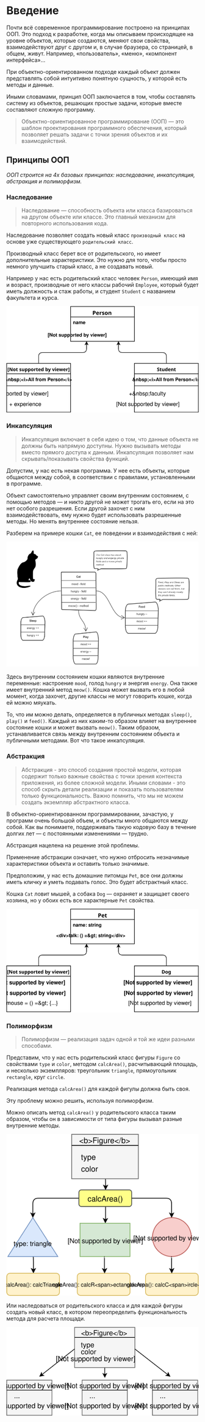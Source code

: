 # Введение

Почти всё современное программирование построено на принципах ООП. Это подход к разработке, когда мы описываем происходящее на уровне объектов, которые создаются, меняют свои свойства, взаимодействуют друг с другом и, в случае браузера, со страницей, в общем, живут. Например, «пользователь», «меню», «компонент интерфейса»… 

При объектно-ориентированном подходе каждый объект должен представлять собой интуитивно понятную сущность, у которой есть методы и данные.

Иными словамами, принцип ООП заключается в том, чтобы составлять систему из объектов, решающих простые задачи, которые вместе составляют сложную программу.

> Объектно-ориентированное программирование (ООП) — это шаблон проектирования программного обеспечения, который позволяет решать задачи с точки зрения объектов и их взаимодействий. 


## Принципы ООП

*ООП строится на 4х базовых принципах: наследование, инкапсуляция, абстракция и полиморфизм.*

### Наследование
>Наследование — способность объекта или класса базироваться на другом объекте или классе. Это главный механизм для повторного использования кода.

Наследование позволяет создать новый класс `производный класс` на основе уже существующего `родительский класс`.

Производный класс берет все от родительского, но имеет дополнительные характеристики. Это нужно для того, чтобы просто немного улучшить старый класс, а не создавать новый.

Например у нас есть родительский класс человек `Person`, имеющий имя и возраст, производные от него классы рабочий `Employee`, который будет иметь должность и стаж работы, и студент `Student` с названием факультета и курса.

![Inheritance](./1-Введение/Inheritance.svg)

### Инкапсуляция
>Инкапсуляция включает в себя идею о том, что данные объекта не должны быть напрямую доступны. Нужно вызывать методы вместо прямого доступа к данным. Инкапсуляция позволяет нам скрывать/показывать свойства функций.

Допустим, у нас есть некая программа. У нее есть объекты, которые общаются между собой, в соответствии с правилами, установленными в программе.

Объект самостоятельно управляет своим внутренним состоянием, с помощью методов — и никто другой не может трогать его, если на это нет особого разрешения. Если другой захочет с ним взаимодействовать, ему нужно будет использовать разрешенные методы. Но менять внутреннее состояние нельзя.

Разберем на примере кошки `Cat`, ее поведении и взаимодействия с ней:

![Cat](./1-Введение/Cat.png)

Здесь внутренним состоянием кошки являются внутренние переменные: настроение `mood`, голод `hungry` и энергия `energy`. Она также имеет внутренний метод `meow()`. Кошка может вызвать его в любой момент, когда захочет, другие классы не могут говорить кошке, когда ей можно мяукать.

То, что им можно делать, определяется в публичных методах `sleep()`, `play()` и `feed()`. Каждый из них каким-то образом влияет на внутреннее состояние кошки и может вызвать `meow()`. Таким образом, устанавливается связь между внутренним состоянием объекта и публичными методами.
Вот что такое инкапсуляция.

### Абстракция
>Абстракция - это способ создания простой модели, которая содержит только важные свойства с точки зрения контекста приложения, из более сложной модели. Иными словами - это способ скрыть детали реализации и показать пользователям только функциональность. Важно помнить, что мы не можем создать экземпляр абстрактного класса.

В объектно-ориентированном программировании, зачастую, у программ очень большой объем, и объекты много общаются между собой. Как вы понимаете, поддерживать такую кодовую базу в течение долгих лет — с постоянными изменениями — трудно.

Абстракция нацелена на решение этой проблемы.

Применение абстракции означает, что нужно отбросить незначимые характеристики объекта и оставить только значимые.

Предположим, у нас есть домашние питомцы `Pet`, все они должны иметь кличку и уметь подавать голос. Это будет абстрактный класс.

Кошка `Cat` ловит мышей, а собака `Dog` — охраняет и защищает своего хозяина, но у обоих есть все характерные `Pet` свойства.

![Abstract](./1-Введение/Abstract.svg)

### Полиморфизм
>Полиморфизм — реализация задач одной и той же идеи разными способами.  

Представим, что у нас есть родительский класс фигуры `Figure` со свойствами `type` и `color`, методом `сalcАrea()`, расчитывающий площадь, и несколько экземпляров: треугольник `triangle`, прямоугольник `rectangle`, круг `circle`.

Реализация метода `сalcАrea()` для каждой фигулы должна быть своя.

Эту проблему можно решить, используя полиморфизм.

Можно описать метод `сalcАrea()` у родительского класса таким образом, чтобы он в зависимости от типа фигуры вызывал разные внутренние методы.

![Polymorphism1](./1-Введение/Polymorphism1.svg)

Или наследоваться от родительского класса и для каждой фигуры создать новый класс, в котором переопределить функциональность метода для расчета площади.

![Polymorphism2](./1-Введение/Polymorphism2.svg)